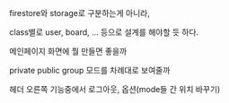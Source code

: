 firestore와
storage로 구분하는게 아니라,

class별로
user, board, ... 등으로 설계를 해야할 듯 하다.

메인페이지 화면에 뭘 만들면 좋을까

private public group 모드를 차례대로 보여줄까

헤더 오른쪽 기능중에서 로그아웃, 옵션(mode들 간 위치 바꾸기)
